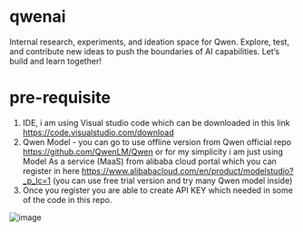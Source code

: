 # qwenai
Internal research, experiments, and ideation space for Qwen. Explore, test, and contribute new ideas to push the boundaries of AI capabilities. Let’s build and learn together!

# pre-requisite
1. IDE, i am using Visual studio code which can be downloaded in this link https://code.visualstudio.com/download
2. Qwen Model - you can go to use offline version from Qwen official repo https://github.com/QwenLM/Qwen or for my simplicity i am just using Model As a service (MaaS) from alibaba cloud portal which you can register in here https://www.alibabacloud.com/en/product/modelstudio?_p_lc=1 (you can use free trial version and try many Qwen model inside)
3. Once you register you are able to create API KEY which needed in some of the code in this repo.

![image](https://github.com/user-attachments/assets/0f6723e5-76d2-4c66-9bed-0db0e5bac4b9)

